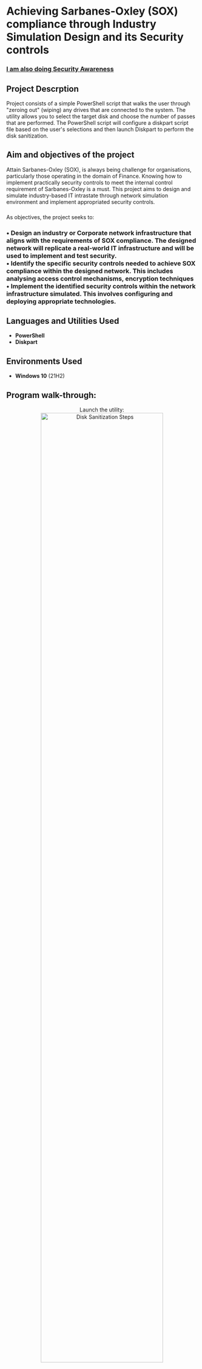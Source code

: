 <h1>Achieving Sarbanes-Oxley (SOX) compliance through Industry Simulation Design and its Security controls </h1>

 ### [I am also doing Security Awareness](https://www.facebook.com/profile.php?id=100086563703368&mibextid=ZbWKwL)

 <h2>Project Descrption</h2>
Project consists of a simple PowerShell script that walks the user through "zeroing out" (wiping) any drives that are connected to the system. The utility allows you to select the target disk and choose the number of passes that are performed. The PowerShell script will configure a diskpart script file based on the user's selections and then launch Diskpart to perform the disk sanitization.
<br />

<h2>Aim and objectives of the project</h2>
Attain Sarbanes-Oxley (SOX), is always being challenge for organisations, particularly those operating in the domain of Finance. Knowing how to implement practically security controls to meet the internal control requirement of Sarbanes-Oxley is a must. This project aims to design and simulate industry-based IT intrastate through network simulation environment and implement appropriated security controls.
<br />
<h3></h3>As objectives, the project seeks to:<h3/>
<p>
•	Design an industry or Corporate network infrastructure that aligns with the requirements of SOX compliance. 
The designed network will replicate a real-world IT infrastructure and will be used to implement and test security.<br />
•	Identify the specific security controls needed to achieve SOX compliance within the designed network. This includes analysing access control mechanisms, encryption techniques<br />
•	Implement the identified security controls within the network infrastructure simulated. This involves configuring and deploying appropriate technologies.

</p>
<h2>Languages and Utilities Used</h2>

- <b>PowerShell</b> 
- <b>Diskpart</b>

<h2>Environments Used </h2>

- <b>Windows 10</b> (21H2)

<h2>Program walk-through:</h2>

<p align="center">
Launch the utility: <br/>
<img src="https://i.imgur.com/62TgaWL.png" height="80%" width="80%" alt="Disk Sanitization Steps"/>
<br />
<br />
Select the disk:  <br/>
<img src="https://i.imgur.com/tcTyMUE.png" height="80%" width="80%" alt="Disk Sanitization Steps"/>
<br />
<br />
Enter the number of passes: <br/>
<img src="https://i.imgur.com/nCIbXbg.png" height="80%" width="80%" alt="Disk Sanitization Steps"/>
<br />
<br />
Confirm your selection:  <br/>
<img src="https://i.imgur.com/cdFHBiU.png" height="80%" width="80%" alt="Disk Sanitization Steps"/>
<br />
<br />
Wait for process to complete (may take some time):  <br/>
<img src="https://i.imgur.com/JL945Ga.png" height="80%" width="80%" alt="Disk Sanitization Steps"/>
<br />
<br />
Sanitization complete:  <br/>
<img src="https://i.imgur.com/K71yaM2.png" height="80%" width="80%" alt="Disk Sanitization Steps"/>
<br />
<br />
Observe the wiped disk:  <br/>
<img src="https://i.imgur.com/AeZkvFQ.png" height="80%" width="80%" alt="Disk Sanitization Steps"/>
</p>

<!--
 ```diff
- text in red
+ text in green
! text in orange
# text in gray
@@ text in purple (and bold)@@
```
--!>
